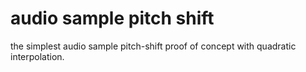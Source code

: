 # audio sample pitch shift

the simplest audio sample pitch-shift proof of concept with quadratic interpolation.

